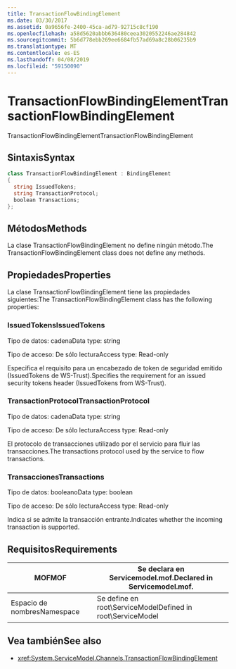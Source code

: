 ```yaml
---
title: TransactionFlowBindingElement
ms.date: 03/30/2017
ms.assetid: 0a9656fe-2400-45ca-ad79-92715c8cf190
ms.openlocfilehash: a58d5620abbb636480ceea3020552246ae284842
ms.sourcegitcommit: 5b6d778ebb269ee6684fb57ad69a8c28b06235b9
ms.translationtype: MT
ms.contentlocale: es-ES
ms.lasthandoff: 04/08/2019
ms.locfileid: "59150090"
---
```

# <a name="transactionflowbindingelement"></a><span data-ttu-id="15ac9-102">TransactionFlowBindingElement</span><span class="sxs-lookup"><span data-stu-id="15ac9-102">TransactionFlowBindingElement</span></span>
<span data-ttu-id="15ac9-103">TransactionFlowBindingElement</span><span class="sxs-lookup"><span data-stu-id="15ac9-103">TransactionFlowBindingElement</span></span>  
  
## <a name="syntax"></a><span data-ttu-id="15ac9-104">Sintaxis</span><span class="sxs-lookup"><span data-stu-id="15ac9-104">Syntax</span></span>  
  
```csharp
class TransactionFlowBindingElement : BindingElement  
{  
  string IssuedTokens;  
  string TransactionProtocol;  
  boolean Transactions;  
};  
```  
  
## <a name="methods"></a><span data-ttu-id="15ac9-105">Métodos</span><span class="sxs-lookup"><span data-stu-id="15ac9-105">Methods</span></span>  
 <span data-ttu-id="15ac9-106">La clase TransactionFlowBindingElement no define ningún método.</span><span class="sxs-lookup"><span data-stu-id="15ac9-106">The TransactionFlowBindingElement class does not define any methods.</span></span>  
  
## <a name="properties"></a><span data-ttu-id="15ac9-107">Propiedades</span><span class="sxs-lookup"><span data-stu-id="15ac9-107">Properties</span></span>  
 <span data-ttu-id="15ac9-108">La clase TransactionFlowBindingElement tiene las propiedades siguientes:</span><span class="sxs-lookup"><span data-stu-id="15ac9-108">The TransactionFlowBindingElement class has the following properties:</span></span>  
  
### <a name="issuedtokens"></a><span data-ttu-id="15ac9-109">IssuedTokens</span><span class="sxs-lookup"><span data-stu-id="15ac9-109">IssuedTokens</span></span>  
 <span data-ttu-id="15ac9-110">Tipo de datos: cadena</span><span class="sxs-lookup"><span data-stu-id="15ac9-110">Data type: string</span></span>  
  
 <span data-ttu-id="15ac9-111">Tipo de acceso: De sólo lectura</span><span class="sxs-lookup"><span data-stu-id="15ac9-111">Access type: Read-only</span></span>  
  
 <span data-ttu-id="15ac9-112">Especifica el requisito para un encabezado de token de seguridad emitido (IssuedTokens de WS-Trust).</span><span class="sxs-lookup"><span data-stu-id="15ac9-112">Specifies the requirement for an issued security tokens header (IssuedTokens from WS-Trust).</span></span>  
  
### <a name="transactionprotocol"></a><span data-ttu-id="15ac9-113">TransactionProtocol</span><span class="sxs-lookup"><span data-stu-id="15ac9-113">TransactionProtocol</span></span>  
 <span data-ttu-id="15ac9-114">Tipo de datos: cadena</span><span class="sxs-lookup"><span data-stu-id="15ac9-114">Data type: string</span></span>  
  
 <span data-ttu-id="15ac9-115">Tipo de acceso: De sólo lectura</span><span class="sxs-lookup"><span data-stu-id="15ac9-115">Access type: Read-only</span></span>  
  
 <span data-ttu-id="15ac9-116">El protocolo de transacciones utilizado por el servicio para fluir las transacciones.</span><span class="sxs-lookup"><span data-stu-id="15ac9-116">The transactions protocol used by the service to flow transactions.</span></span>  
  
### <a name="transactions"></a><span data-ttu-id="15ac9-117">Transacciones</span><span class="sxs-lookup"><span data-stu-id="15ac9-117">Transactions</span></span>  
 <span data-ttu-id="15ac9-118">Tipo de datos: booleano</span><span class="sxs-lookup"><span data-stu-id="15ac9-118">Data type: boolean</span></span>  
  
 <span data-ttu-id="15ac9-119">Tipo de acceso: De sólo lectura</span><span class="sxs-lookup"><span data-stu-id="15ac9-119">Access type: Read-only</span></span>  
  
 <span data-ttu-id="15ac9-120">Indica si se admite la transacción entrante.</span><span class="sxs-lookup"><span data-stu-id="15ac9-120">Indicates whether the incoming transaction is supported.</span></span>  
  
## <a name="requirements"></a><span data-ttu-id="15ac9-121">Requisitos</span><span class="sxs-lookup"><span data-stu-id="15ac9-121">Requirements</span></span>  
  
|<span data-ttu-id="15ac9-122">MOF</span><span class="sxs-lookup"><span data-stu-id="15ac9-122">MOF</span></span>|<span data-ttu-id="15ac9-123">Se declara en Servicemodel.mof.</span><span class="sxs-lookup"><span data-stu-id="15ac9-123">Declared in Servicemodel.mof.</span></span>|  
|---------|-----------------------------------|  
|<span data-ttu-id="15ac9-124">Espacio de nombres</span><span class="sxs-lookup"><span data-stu-id="15ac9-124">Namespace</span></span>|<span data-ttu-id="15ac9-125">Se define en root\ServiceModel</span><span class="sxs-lookup"><span data-stu-id="15ac9-125">Defined in root\ServiceModel</span></span>|  
  
## <a name="see-also"></a><span data-ttu-id="15ac9-126">Vea también</span><span class="sxs-lookup"><span data-stu-id="15ac9-126">See also</span></span>

- <xref:System.ServiceModel.Channels.TransactionFlowBindingElement>
